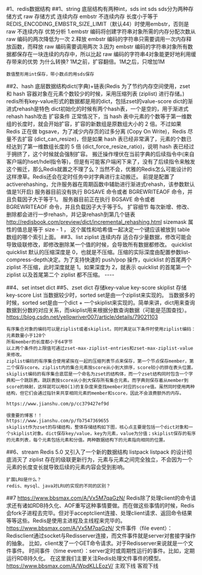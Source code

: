 #1、redis数据结构
##1、string
    底层结构有两种int，sds
	    int
	    sds
	    sds分为两种存储方式
		    raw 存储方式 	连续内存
		    embstr 不连续内存 长度小于等于REDIS_ENCODING_EMBSTR_SIZE_LIMIT（默认44）时使用embstr，否则是raw  不连续内存
	优势分析
	   1.embstr 编码将创建字符串对象所需的内存分配次数从 raw 编码的两次降低为一次
       2.释放 embstr 编码的字符串只需要调用一次内存释放函数，而释放 raw 编码需要调用两次
       3.因为 embstr 编码的字符串对象所有数据都保存在一块连续的内存中，所以比起 raw 编码的字符串4对象能更好地利用缓存带来的优势
	为什么转换?
	1M之前，扩容翻倍。1M之后，只增加1M
	
	数值整形用int保存，带小数点的用sds保存
##2、hash
    底层数据结构dict(字典)+链表(Redis 为了节约内存空间使用，zset 和 hash 容器对象在元素个数较少的时候，采用压缩列表 (ziplist) 进行存储。)
    redis所有key-value形式的数据都是用的dict，包括zset的value-score
    dict的渐进式rehash是特色
    dict初始化的时候有两个hash表，一个是空的，用于渐进式rehash
    hash攻击
    扩容条件
    正常情况下，当 hash 表中元素的个数等于第一维数组的长度时，就会开始扩容，扩容的新数组是原数组大小的 2 倍。不过如果 Redis 正在做 bgsave，为了减少内存页的过多分离 (Copy On Write)，Redis 尽量不去扩容 (dict_can_resize)，但是如果 hash 表已经非常满了，元素的个数已经达到了第一维数组长度的 5 倍 (dict_force_resize_ratio)，说明 hash 表已经过于拥挤了，这个时候就会强制扩容。
    搬迁操作埋伏在当前字典的后续指令中(来自客户端的hset/hdel指令等)，但是有可能客户端闲下来了，没有了后续指令来触发这个搬迁，那么Redis就置之不理了么？当然不会，优雅的Redis怎么可能设计的这样潦草。Redis还会在定时任务中对字典进行主动搬迁。
    前提是配置了activerehashing，允许服务器在周期函数中辅助进行渐进式rehash，该参数默认值是1(开启)
    服务器目前没有执行 BGSAVE 命令或者 BGREWRITEAOF 命令，并且负载因子大于等于1。
    服务器目前正在执行 BGSAVE 命令或者 BGREWRITEAOF 命令，并且负载因子大于等于5。
    扩容细节
    每次新增、修改、删除都会进行一步rehash，并记录rehash到第几个链表
    http://redisbook.com/preview/dict/incremental_rehashing.html
    sizemask 属性的值总是等于 size - 1 ， 这个属性和哈希值一起决定一个键应该被放到 table 数组的哪个索引上面。
##3、list
    ziplist
        连续内存
        适合存少量数据，修改可能会导致级联修改，即修改删除某一个值的时候，会导致所有数据都修改。
    quicklist
        quicklist 默认的压缩深度是 0，也就是不压缩。压缩的实际深度由配置参数list-compress-depth决定。为了支持快速的 push/pop 操作，quicklist 的首尾两个 ziplist 不压缩，此时深度就是 1。如果深度为 2，就表示 quicklist 的首尾第一个 ziplist 以及首尾第二个 ziplist 都不压缩。
        ----
   
##4、set
    intset
    dict
##5、zset
    dict 存储key-value key-score
    skiplist 存储key-score List
    当数据较少时，sorted set是由一个ziplist来实现的。
    当数据多的时候，sorted set是由一个dict + 一个skiplist来实现的。简单来讲，dict用来查询数据到分数的对应关系，而skiplist用来根据分数查询数据（可能是范围查找）。
    https://blog.csdn.net/yellowriver007/article/details/79021103
    
    有序集合对象的编码可以是ziplist或者skiplist。同时满足以下条件时使用ziplist编码：
    元素数量小于128个
    所有member的长度都小于64字节
    以上两个条件的上限值可通过zset-max-ziplist-entries和zset-max-ziplist-value来修改。
    ziplist编码的有序集合使用紧挨在一起的压缩列表节点来保存，第一个节点保存member，第二个保存score。ziplist内的集合元素按score从小到大排序，score较小的排在表头位置。
    skiplist编码的有序集合底层是一个命名为zset的结构体，而一个zset结构同时包含一个字典和一个跳跃表。跳跃表按score从小到大保存所有集合元素。而字典则保存着从member到score的映射，这样就可以用O(1)的复杂度来查找member对应的score值。虽然同时使用两种结构，但它们会通过指针来共享相同元素的member和score，因此不会浪费额外的内存。
    
    https://www.jianshu.com/p/cc379427ef9d
    
    很重要的博客！！
    https://www.jianshu.com/p/fb7547369655
    skiplist作为zset的存储结构，整体存储结构如下图，核心点主要是包括一个dict对象和一个skiplist对象。dict保存key/value，key为元素，value为分值；skiplist保存的有序的元素列表，每个元素包括元素和分值。两种数据结构下的元素指向相同的位置。
    
##6、stream
    Redis 5.0 又引入了一个新的数据结构 listpack
    listpack 的设计彻底消灭了 ziplist 存在的级联更新行为，元素与元素之间完全独立，不会因为一个元素的长度变长就导致后续的元素内容会受到影响。
    
    扩展LRU是什么？
    redis、mysql、java对LRU的实现的不同的区别？
##7
    https://www.bbsmax.com/A/Vx5M7qaGzN/
    Redis除了处理client的命令请求还有诸如RDB持久化、AOF重写这种事情要做。而在做这些事情的时候，Redis会fork子进程去完毕。但对于acceptclient连接、处理client请求、返回命令结果等等这些。Redis是使用主进程及主线程来完毕的。
    https://www.bbsmax.com/A/Vx5M7qaGzN/
    文件事件（file event）：Redisclient通过socket与Redisserver连接，而文件事件就是server对套接字操作的抽象。
    比如，client发了一个GET命令请求。对于Redisserver来说就是一个文件事件。
    时间事件（time event）：server定时或周期性运行的事件。比如，定期运行RDB持久化。
    在这里我们主要关注Redis处理文件事件的模型。
    https://www.bbsmax.com/A/WpdKLLEozV/
    主观下线
    客观下线